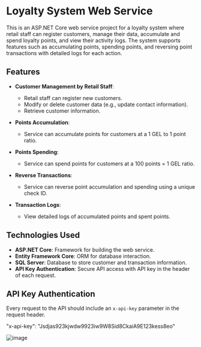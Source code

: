 # Loyalty System Web Service

This is an ASP.NET Core web service project for a loyalty system where retail staff can register customers, manage their data, accumulate and spend loyalty points, and view their activity logs. The system supports features such as accumulating points, spending points, and reversing point transactions with detailed logs for each action.

## Features

- **Customer Management by Retail Staff**:
  - Retail staff can register new customers.
  - Modify or delete customer data (e.g., update contact information).
  - Retrieve customer information.
  
- **Points Accumulation**: 
  - Service can accumulate points for customers at a 1 GEL to 1 point ratio.
  
- **Points Spending**: 
  - Service can spend points for customers at a 100 points = 1 GEL ratio.
  
- **Reverse Transactions**:
  - Service can reverse point accumulation and spending using a unique check ID.
  
- **Transaction Logs**:
  - View detailed logs of accumulated points and spent points.

## Technologies Used

- **ASP.NET Core**: Framework for building the web service.
- **Entity Framework Core**: ORM for database interaction.
- **SQL Server**: Database to store customer and transaction information.
- **API Key Authentication**: Secure API access with API key in the header of each request.

## API Key Authentication

Every request to the API should include an `x-api-key` parameter in the request header. 

"x-api-key": "Jsdjas923kjwdw9923iw9W8Sid8CkaiA9E123kess8eo"

![image](https://github.com/user-attachments/assets/dfe379cc-0cc2-4a13-8f2f-75eff4d8925b)

